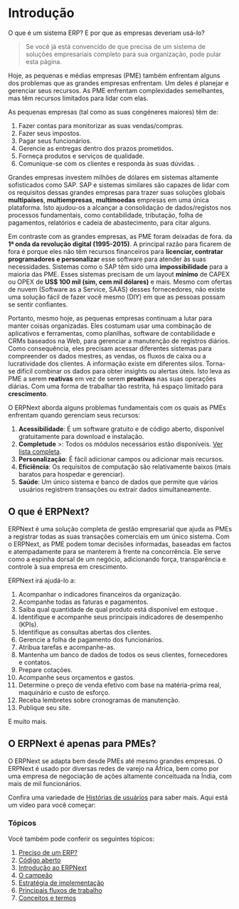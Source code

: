# Introdução



O que é um sistema ERP? E por que as empresas deveriam usá-lo?


> Se você já está convencido de que precisa de um sistema de soluções empresariais completo para sua organização, pode pular esta página.
> 
> 

Hoje, as pequenas e médias empresas (PME) também enfrentam alguns dos problemas que as grandes empresas enfrentam. Um deles é planejar e gerenciar seus recursos. As PME enfrentam complexidades semelhantes, mas têm recursos limitados para lidar com elas.

As pequenas empresas (tal como as suas congéneres maiores) têm de:

1. Fazer contas para monitorizar as suas vendas/compras.
2. Fazer seus impostos.
3. Pagar seus funcionários.
4. Gerencie as entregas dentro dos prazos prometidos.
5. Forneça produtos e serviços de qualidade.
6. Comunique-se com os clientes e responda às suas dúvidas. .

Grandes empresas investem milhões de dólares em sistemas altamente sofisticados como SAP. SAP e sistemas similares são capazes de lidar com os requisitos dessas grandes empresas para trazer suas soluções globais **multipaíses**, **multiempresas**, **multimoedas** empresas em uma única plataforma. Isto ajudou-os a alcançar a consolidação de dados/registos nos processos fundamentais, como contabilidade, tributação, folha de pagamentos, relatórios e cadeia de abastecimento, para citar alguns.

Em contraste com as grandes empresas, as PME foram deixadas de fora. da **1ª onda da revolução digital (1995-2015)**. A principal razão para ficarem de fora é porque eles não têm recursos financeiros para **licenciar, contratar programadores e personalizar** esse software para atender às suas necessidades. Sistemas como o SAP têm sido uma **impossibilidade** para a maioria das PME. Esses sistemas precisam de um layout **mínimo** de CAPEX ou OPEX de **US$ 100 mil (sim, cem mil dólares)** e mais. Mesmo com ofertas de nuvem (Software as a Service, SAAS) desses fornecedores, não existe uma solução fácil de fazer você mesmo (DIY) em que as pessoas possam se sentir confiantes.

Portanto, mesmo hoje, as pequenas empresas continuam a lutar para manter coisas organizadas. Eles costumam usar uma combinação de aplicativos e ferramentas, como planilhas, software de contabilidade e CRMs baseados na Web, para gerenciar a manutenção de registros diários. Como consequência, eles precisam acessar diferentes sistemas para compreender os dados mestres, as vendas, os fluxos de caixa ou a lucratividade dos clientes. A informação existe em diferentes silos. Torna-se difícil combinar os dados para obter insights ou alertas úteis. Isto leva as PME a serem **reativas** em vez de serem **proativas** nas suas operações diárias. Com uma forma de trabalhar tão restrita, há espaço limitado para **crescimento**.

O ERPNext aborda alguns problemas fundamentais com os quais as PMEs enfrentam quando gerenciam seus recursos:

1. **Acessibilidade**: É um software gratuito e de código aberto, disponível gratuitamente para download e instalação.
2. **Completude** >: Todos os módulos necessários estão disponíveis. [Ver lista completa](https://erpnext.com/docs/v13/user/manual/en).
3. **Personalização**: É fácil adicionar campos ou adicionar mais recursos.
4. **Eficiência**: Os requisitos de computação são relativamente baixos (mais baratos para hospedar e gerenciar).
5. **Saúde**: Um único sistema e banco de dados que permite que vários usuários registrem transações ou extrair dados simultaneamente.

## O que é ERPNext?

ERPNext é uma solução completa de gestão empresarial que ajuda as PMEs a registrar todas as suas transações comerciais em um único sistema. Com o ERPNext, as PME podem tomar decisões informadas, baseadas em factos e atempadamente para se manterem à frente na concorrência. Ele serve como a espinha dorsal de um negócio, adicionando força, transparência e controle à sua empresa em crescimento.

ERPNext irá ajudá-lo a:

1. Acompanhar o indicadores financeiros da organização.
2. Acompanhe todas as faturas e pagamentos.
3. Saiba qual quantidade de qual produto está disponível em estoque .
4. Identifique e acompanhe seus principais indicadores de desempenho (KPIs).
5. Identifique as consultas abertas dos clientes.
6. Gerencie a folha de pagamento dos funcionários.
7. Atribua tarefas e acompanhe-as.
8. Mantenha um banco de dados de todos os seus clientes, fornecedores e contatos.
9. Prepare cotações.
10. Acompanhe seus orçamentos e gastos.
11. Determine o preço de venda efetivo com base na matéria-prima real, maquinário e custo de esforço.
12. Receba lembretes sobre cronogramas de manutenção.
13. Publique seu site.

E muito mais.

## O ERPNext é apenas para PMEs?

O ERPNext se adapta bem desde PMEs até mesmo grandes empresas. O ERPNext é usado por diversas redes de varejo na África, bem como por uma empresa de negociação de ações altamente conceituada na Índia, com mais de mil funcionários.

Confira uma variedade de [Histórias de usuários](https://erpnext.com/blog/customer-success-stories) para saber mais. Aqui está um vídeo para você começar:

### Tópicos

Você também pode conferir os seguintes tópicos:

1. [Preciso de um ERP?](/docs/pt/introduction/do-i-need-an-erp)
2. [Código aberto](/docs/pt/introduction/open-source)
3. [Introdução ao ERPNext](/docs/pt/introduction/getting-started-with-erpnext)
4. [O campeão](/docs/pt/introduction/the-champion)
5. [Estratégia de implementação](/docs/pt/introduction/implementation-strategy)
6. [Principais fluxos de trabalho](/docs/pt/introduction/key-workflows)
7. [Conceitos e termos](/docs/pt/introduction/concepts-and-terms)



